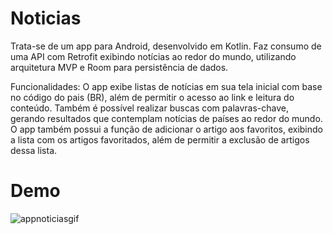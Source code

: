 # Noticias
Trata-se de um app para Android, desenvolvido em Kotlin. Faz consumo de uma API com Retrofit exibindo notícias ao redor do mundo, utilizando arquitetura MVP e Room para persistência de dados.

Funcionalidades: O app exibe listas de notícias em sua tela inicial com base no código do pais (BR), além de permitir o acesso ao link e leitura do conteúdo. Também é possível realizar buscas com palavras-chave, gerando resultados que contemplam notícias de países ao redor do mundo. O app também possui a função de adicionar o artigo aos favoritos, exibindo a lista com os artigos favoritados, além de permitir a exclusão de artigos dessa lista.

# Demo
![appnoticiasgif](https://user-images.githubusercontent.com/102633509/182410206-601a4d29-c197-4104-b190-47295ad29f23.gif)
